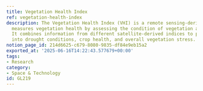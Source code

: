 ```yaml
---
title: Vegetation Health Index
ref: vegetation-health-index
description: The Vegetation Health Index (VHI) is a remote sensing-derived index that
  measures vegetation health by assessing the condition of vegetation against a baseline.
  It combines information from different satellite-derived indices to provide insights
  into drought conditions, crop health, and overall vegetation stress.
notion_page_id: 214d6625-c679-8080-9835-df84e9eb15a2
exported_at: '2025-06-16T14:22:43.577679+00:00'
tags:
- Research
category:
- Space & Technology
id: GL219
---
```


